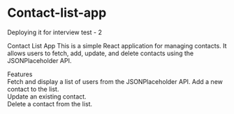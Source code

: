 # Contact-list-app
Deploying it for interview test - 2 

Contact List App
This is a simple React application for managing contacts. It allows users to fetch, add, update, and delete contacts using the JSONPlaceholder API.

Features  
Fetch and display a list of users from the JSONPlaceholder API.
Add a new contact to the list.     
Update an existing contact.  
Delete a contact from the list.

